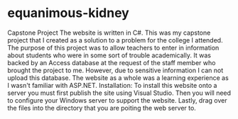 # equanimous-kidney
Capstone Project
The website is written in C#.
This was my capstone project that I created as a solution to a problem for the college I attended.
The purpose of this project was to allow teachers to enter in information about students who were in some
sort of trouble academically. It was backed by an Access database at the request of the staff member who
brought the project to me. However, due to sensitive information I can not upload this database.
The website as a whole was a learning experience as I wasn't familiar with ASP.NET. 
Installation:
To install this website onto a server you must first publish the site using Visual Studio.
Then you will need to configure your Windows server to support the website.
Lastly, drag over the files into the directory that you are poiting the web server to.
